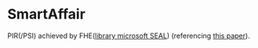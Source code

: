 # SmartAffair

PIR(/PSI) achieved by FHE([library microsoft SEAL](https://github.com/microsoft/SEAL)) (referencing [this paper](https://dl.acm.org/doi/10.1145/3133956.3134061)).
